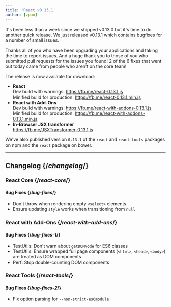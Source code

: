 ```yaml
---
title: 'React v0.13.1'
author: [zpao]
---
```


It's been less than a week since we shipped v0.13.0 but it's time to do another quick release. We just released v0.13.1 which contains bugfixes for a number of small issues.

Thanks all of you who have been upgrading your applications and taking the time to report issues. And a huge thank you to those of you who submitted pull requests for the issues you found! 2 of the 6 fixes that went out today came from people who aren't on the core team!

The release is now available for download:

- **React**  
  Dev build with warnings: https://fb.me/react-0.13.1.js  
  Minified build for production: https://fb.me/react-0.13.1.min.js
- **React with Add-Ons**  
  Dev build with warnings: https://fb.me/react-with-addons-0.13.1.js  
  Minified build for production: https://fb.me/react-with-addons-0.13.1.min.js
- **In-Browser JSX transformer**  
  https://fb.me/JSXTransformer-0.13.1.js

We've also published version `0.13.1` of the `react` and `react-tools` packages on npm and the `react` package on bower.

---

## Changelog {/*changelog*/}

### React Core {/*react-core*/}

#### Bug Fixes {/*bug-fixes*/}

- Don't throw when rendering empty `<select>` elements
- Ensure updating `style` works when transitioning from `null`

### React with Add-Ons {/*react-with-add-ons*/}

#### Bug Fixes {/*bug-fixes-1*/}

- TestUtils: Don't warn about `getDOMNode` for ES6 classes
- TestUtils: Ensure wrapped full page components (`<html>`, `<head>`, `<body>`) are treated as DOM components
- Perf: Stop double-counting DOM components

### React Tools {/*react-tools*/}

#### Bug Fixes {/*bug-fixes-2*/}

- Fix option parsing for `--non-strict-es6module`
